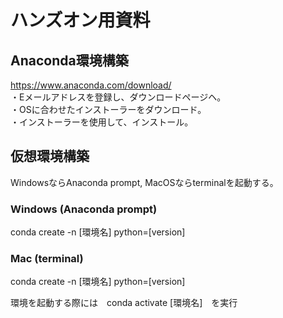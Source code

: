 # ハンズオン用資料
## Anaconda環境構築
https://www.anaconda.com/download/ <br>
・Eメールアドレスを登録し、ダウンロードページヘ。<br>
・OSに合わせたインストーラーをダウンロード。<br>
・インストーラーを使用して、インストール。<br>
## 仮想環境構築
WindowsならAnaconda prompt, MacOSならterminalを起動する。<br>
### Windows (Anaconda prompt)<br>
conda create -n [環境名] python=[version] <br>
### Mac (terminal)<br>
conda create -n [環境名] python=[version] <br>

環境を起動する際には　conda activate [環境名]　を実行<br>
